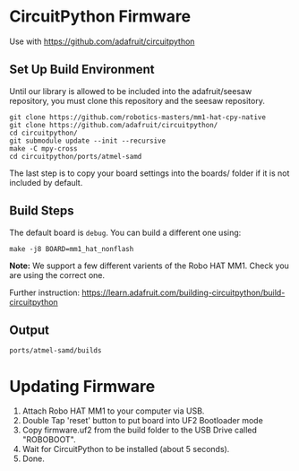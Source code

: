 # CircuitPython Firmware
Use with https://github.com/adafruit/circuitpython


## Set Up Build Environment

Until our library is allowed to be included into the adafruit/seesaw repository, you must clone this repository and the seesaw repository.

```
git clone https://github.com/robotics-masters/mm1-hat-cpy-native
git clone https://github.com/adafruit/circuitpython/
cd circuitpython/
git submodule update --init --recursive
make -C mpy-cross
cd circuitpython/ports/atmel-samd
```

The last step is to copy your board settings into the boards/ folder if it is not included by default.

## Build Steps

The default board is `debug`. You can build a different one using:

```
make -j8 BOARD=mm1_hat_nonflash
```

**Note:** We support a few different varients of the Robo HAT MM1.  Check you are using the correct one.

Further instruction: https://learn.adafruit.com/building-circuitpython/build-circuitpython

## Output

```
ports/atmel-samd/builds
```


# Updating Firmware

1. Attach Robo HAT MM1 to your computer via USB.
2. Double Tap 'reset' button to put board into UF2 Bootloader mode
3. Copy firmware.uf2 from the build folder to the USB Drive called "ROBOBOOT".
4. Wait for CircuitPython to be installed (about 5 seconds).
5. Done.
